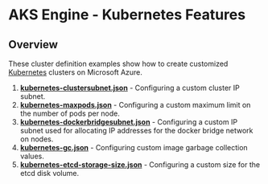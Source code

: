 # AKS Engine - Kubernetes Features

## Overview

These cluster definition examples show how to create customized [Kubernetes](../../docs/kubernetes.md) clusters on Microsoft Azure.

1. [**kubernetes-clustersubnet.json**](kubernetes-clustersubnet.json) - Configuring a custom cluster IP subnet.
2. [**kubernetes-maxpods.json**](kubernetes-maxpods.json) - Configuring a custom maximum limit on the number of pods per node.
3. [**kubernetes-dockerbridgesubnet.json**](kubernetes-dockerbridgesubnet.json) - Configuring a custom IP subnet used for allocating IP addresses for the docker bridge network on nodes.
4. [**kubernetes-gc.json**](kubernetes-gc.json) - Configuring custom image garbage collection values.
4. [**kubernetes-etcd-storage-size.json**](kubernetes-etcd-storage-size.json) - Configuring a custom size for the etcd disk volume.

